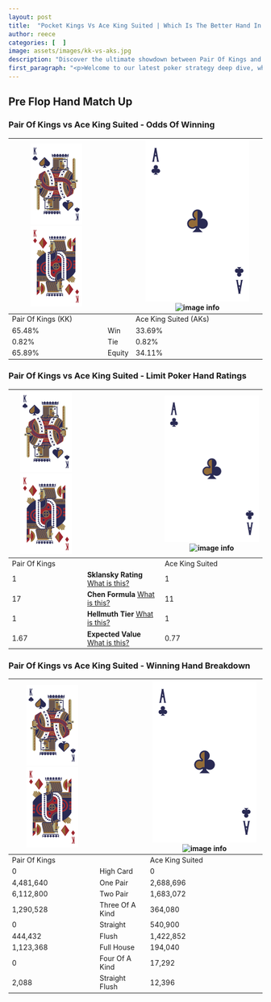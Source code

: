 ```yaml
---
layout: post
title:  "Pocket Kings Vs Ace King Suited | Which Is The Better Hand In Poker? A Complete Guide"
author: reece
categories: [  ]
image: assets/images/kk-vs-aks.jpg
description: "Discover the ultimate showdown between Pair Of Kings and Ace King Suited in poker! Uncover the odds, strategies, and scenarios where one hand triumphs over the other. Get ready to up your poker game with this thrilling analysis."
first_paragraph: "<p>Welcome to our latest poker strategy deep dive, where we're pitting two distinct hands against each other in a high-stakes showdown: Pair Of Kings vs Ace King Suited.</p><p>In the dynamic world of poker, every decision counts, and knowing which hand holds the upper hand is key to your success at the table.</p><p>In this article, we'll dissect these two hands, explore the scenarios where one dominates the other, and equip you with the knowledge to make strategic choices that can tip the odds in your favor.</p><p>Get ready to unravel the intriguing dynamics of these poker hands and elevate your game to new heights.</p>"
---
```




[comment]: # (sp0)

## Pre Flop Hand Match Up

<div class="table hand-ratings" markdown="1"> 



### Pair Of Kings vs Ace King Suited - Odds Of Winning


    
| ![image info](assets/images/hand1/K.png) ![image info](assets/images/hand1/Ko.png) |  | ![image info](assets/images/hand2/A.png) ![image info](assets/images/hand2/Ks.png) |
| -------- | -------- | -------- |
| Pair Of Kings (KK) |  | Ace King Suited (AKs) |
| 65.48% | Win | 33.69% |
| 0.82% | Tie | 0.82% |
| 65.89% | Equity | 34.11% |




[comment]: # (sp1)



### Pair Of Kings vs Ace King Suited - Limit Poker Hand Ratings


    
| ![image info](assets/images/hand1/K.png) ![image info](assets/images/hand1/Ko.png) |  | ![image info](assets/images/hand2/A.png) ![image info](assets/images/hand2/Ks.png) |
| -------- | -------- | -------- |
| Pair Of Kings |  | Ace King Suited |
| 1 | **Sklansky Rating** [What is this?](/sklansky-rating-explained) | 1 |
| 17 | **Chen Formula** [What is this?](/chen-formula-explained) | 11 |
| 1 | **Hellmuth Tier** [What is this?](/Hellmuth-tier-explained) | 1 |
| 1.67 | **Expected Value** [What is this?](/expected-value-explained) | 0.77 |




[comment]: # (sp2)



### Pair Of Kings vs Ace King Suited - Winning Hand Breakdown


    
| ![image info](assets/images/hand1/K.png) ![image info](assets/images/hand1/Ko.png) |  | ![image info](assets/images/hand2/A.png) ![image info](assets/images/hand2/Ks.png) |
| -------- | -------- | -------- |
| Pair Of Kings |  | Ace King Suited |
| 0 | High Card | 0 |
| 4,481,640 | One Pair | 2,688,696 |
| 6,112,800 | Two Pair | 1,683,072 |
| 1,290,528 | Three Of A Kind | 364,080 |
| 0 | Straight | 540,900 |
| 444,432 | Flush | 1,422,852 |
| 1,123,368 | Full House | 194,040 |
| 0 | Four Of A Kind | 17,292 |
| 2,088 | Straight Flush | 12,396 |




[comment]: # (sp3)



</div>

[comment]: # (sp4)



[comment]: # (sp5)

